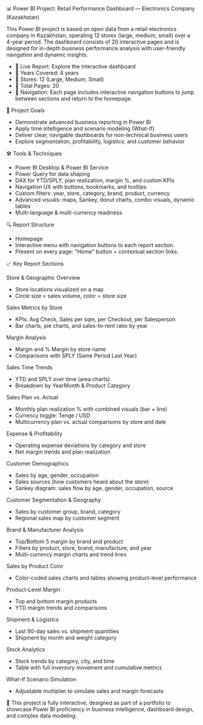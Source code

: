 📊 Power BI Project: Retail Performance Dashboard — Electronics Company (Kazakhstan)

This Power BI project is based on open data from a retail electronics company in Kazakhstan, operating 12 stores (large, medium, small) over a 4-year period. The dashboard consists of 20 interactive pages and is designed for in-depth business performance analysis with user-friendly navigation and dynamic insights.


-	🔗 Live Report: Explore the interactive dashboard
-	📅 Years Covered: 4 years
-	🏪 Stores: 12 (Large, Medium, Small)
-	📄 Total Pages: 20
-	🧭 Navigation: Each page includes interactive navigation buttons to jump between sections and return to the homepage.

 
🎯 Project Goals
-	Demonstrate advanced business reporting in Power BI
-	Apply time intelligence and scenario modeling (What-If)
-	Deliver clear, navigable dashboards for non-technical business users
-	Explore segmentation, profitability, logistics, and customer behavior
 

🛠 Tools & Techniques
-	Power BI Desktop & Power BI Service
-	Power Query for data shaping
-	DAX for YTD/SPLY, plan realization, margin %, and custom KPIs
-	Navigation UX with buttons, bookmarks, and tooltips
-	Custom filters: year, store, category, brand, product, currency
-	Advanced visuals: maps, Sankey, donut charts, combo visuals, dynamic tables
-	Multi-language & multi-currency readiness
 

🔍 Report Structure

-  Homepage
-	Interactive menu with navigation buttons to each report section.
-	Present on every page: "Home" button + contextual section links.
 
📈 Key Report Sections

Store & Geographic Overview
-	Store locations visualized on a map
-	Circle size = sales volume, color = store size

Sales Metrics by Store
-	KPIs: Avg Check, Sales per sqm, per Checkout, per Salesperson
-	Bar charts, pie charts, and sales-to-rent ratio by year

Margin Analysis
-	Margin and % Margin by store name
-	Comparisons with SPLY (Same Period Last Year)

Sales Time Trends
-	YTD and SPLY over time (area charts)
-	Breakdown by YearMonth & Product Category

Sales Plan vs. Actual
-	Monthly plan realization % with combined visuals (bar + line)
-	Currency toggle: Tenge / USD
-	Multicurrency plan vs. actual comparisons by store and date

Expense & Profitability
-	Operating expense deviations by category and store
-	Net margin trends and plan realization

Customer Demographics
-	Sales by age, gender, occupation
-	Sales sources (how customers heard about the store)
-	Sankey diagram: sales flow by age, gender, occupation, source

Customer Segmentation & Geography
-	Sales by customer group, brand, category
-	Regional sales map by customer segment

Brand & Manufacturer Analysis
-	Top/Bottom 5 margin by brand and product
-	Filters by product, store, brand, manufacture, and year
-	Multi-currency margin charts and trend lines

Sales by Product Color
-	Color-coded sales charts and tables showing product-level performance

Product-Level Margin
-	Top and bottom margin products
-	YTD margin trends and comparisons

Shipment & Logistics
-	Last 90-day sales vs. shipment quantities
-	Shipment by month and weight category

Stock Analytics
-	Stock trends by category, city, and time
-	Table with full inventory movement and cumulative metrics

What-If Scenario Simulation
-	Adjustable multiplier to simulate sales and margin forecasts

 
 
🔧 This project is fully interactive, designed as part of a portfolio to showcase Power BI proficiency in business intelligence, dashboard design, and complex data modeling.
